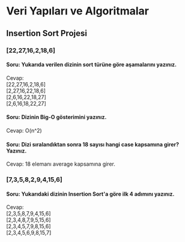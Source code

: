 # Veri Yapıları ve Algoritmalar

## Insertion Sort Projesi

### [22,27,16,2,18,6]

#### Soru: Yukarıda verilen dizinin sort türüne göre aşamalarını yazınız.

Cevap: <br>
[22,27,16,2,18,6] <br>
[2,27,16,22,18,6] <br>
[2,6,16,22,18,27] <br>
[2,6,16,18,22,27] <br>

#### Soru: Dizinin Big-O gösterimini yazınız. <br>

Cevap: O(n^2) <br>

#### Soru: Dizi sıralandıktan sonra 18 sayısı hangi case kapsamına girer? Yazınız. <br>

Cevap: 18 elemanı average kapsamına girer. <br>

### [7,3,5,8,2,9,4,15,6]

#### Soru: Yukarıdaki dizinin Insertion Sort'a göre ilk 4 adımını yazınız.

Cevap: <br>
[2,3,5,8,7,9,4,15,6] <br>
[2,3,4,8,7,9,5,15,6] <br>
[2,3,4,5,7,9,8,15,6] <br>
[2,3,4,5,6,9,8,15,7] <br>
